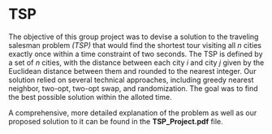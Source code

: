 # TSP

The objective of this group project was to devise a solution to the traveling salesman problem *(TSP)* that would find the shortest tour visiting all *n* cities exactly once within a time constraint of two seconds. The TSP is defined by a set of *n* cities, with the distance between each city *i* and city *j* given by the Euclidean distance between them and rounded to the nearest integer. Our solution relied on several technical approaches, including greedy nearest neighbor, two-opt, two-opt swap, and randomization. The goal was to find the best possible solution within the alloted time.

A comprehensive, more detailed explanation of the problem as well as our proposed solution to it can be found in the **TSP_Project.pdf** file.
